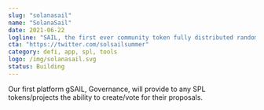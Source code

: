 ```yaml
---
slug: "solanasail"
name: "SolanaSail"
date: 2021-06-22
logline: "SAIL, the first ever community token fully distributed randomly. SAIL will be the main utility token of a new ecosystem build on Solana. It will be used for gSAIL(Governance platform), dSAIL(DeFi platform), vSAIL(Vaults) and nSAIL(OpenSail NFT market place). Holding SAIL will give more power/features on SolanaSAIL ecosystem."
cta: "https://twitter.com/solsailsummer"
category: defi, app, spl, tools
logo: /img/solanasail.svg
status: Building
---
```


Our first platform gSAIL, Governance, will provide to any SPL tokens/projects the ability to create/vote for their proposals.